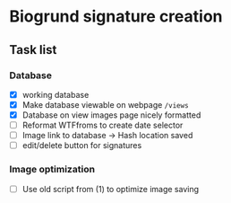 # Biogrund signature creation

## Task list
### Database
- [x] working database
- [x] Make database viewable on webpage ```/views```
- [x] Database on view images page nicely formatted
- [ ] Reformat WTFfroms to create date selector
- [ ] Image link to database -> Hash location saved
- [ ] edit/delete button for signatures 

### Image optimization
- [ ] Use old script from (1) to optimize image saving
